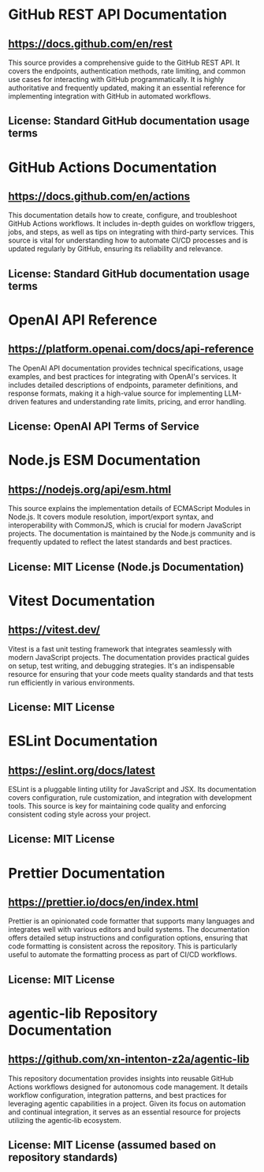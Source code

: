 # GitHub REST API Documentation
## https://docs.github.com/en/rest
This source provides a comprehensive guide to the GitHub REST API. It covers the endpoints, authentication methods, rate limiting, and common use cases for interacting with GitHub programmatically. It is highly authoritative and frequently updated, making it an essential reference for implementing integration with GitHub in automated workflows.
## License: Standard GitHub documentation usage terms

# GitHub Actions Documentation
## https://docs.github.com/en/actions
This documentation details how to create, configure, and troubleshoot GitHub Actions workflows. It includes in-depth guides on workflow triggers, jobs, and steps, as well as tips on integrating with third-party services. This source is vital for understanding how to automate CI/CD processes and is updated regularly by GitHub, ensuring its reliability and relevance.
## License: Standard GitHub documentation usage terms

# OpenAI API Reference
## https://platform.openai.com/docs/api-reference
The OpenAI API documentation provides technical specifications, usage examples, and best practices for integrating with OpenAI's services. It includes detailed descriptions of endpoints, parameter definitions, and response formats, making it a high-value source for implementing LLM-driven features and understanding rate limits, pricing, and error handling.
## License: OpenAI API Terms of Service

# Node.js ESM Documentation
## https://nodejs.org/api/esm.html
This source explains the implementation details of ECMAScript Modules in Node.js. It covers module resolution, import/export syntax, and interoperability with CommonJS, which is crucial for modern JavaScript projects. The documentation is maintained by the Node.js community and is frequently updated to reflect the latest standards and best practices.
## License: MIT License (Node.js Documentation)

# Vitest Documentation
## https://vitest.dev/
Vitest is a fast unit testing framework that integrates seamlessly with modern JavaScript projects. The documentation provides practical guides on setup, test writing, and debugging strategies. It's an indispensable resource for ensuring that your code meets quality standards and that tests run efficiently in various environments.
## License: MIT License

# ESLint Documentation
## https://eslint.org/docs/latest
ESLint is a pluggable linting utility for JavaScript and JSX. Its documentation covers configuration, rule customization, and integration with development tools. This source is key for maintaining code quality and enforcing consistent coding style across your project.
## License: MIT License

# Prettier Documentation
## https://prettier.io/docs/en/index.html
Prettier is an opinionated code formatter that supports many languages and integrates well with various editors and build systems. The documentation offers detailed setup instructions and configuration options, ensuring that code formatting is consistent across the repository. This is particularly useful to automate the formatting process as part of CI/CD workflows.
## License: MIT License

# agentic‑lib Repository Documentation
## https://github.com/xn-intenton-z2a/agentic-lib
This repository documentation provides insights into reusable GitHub Actions workflows designed for autonomous code management. It details workflow configuration, integration patterns, and best practices for leveraging agentic capabilities in a project. Given its focus on automation and continual integration, it serves as an essential resource for projects utilizing the agentic‑lib ecosystem.
## License: MIT License (assumed based on repository standards)